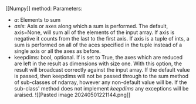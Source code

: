 [[Numpy]] method:
Parameters:
- *a*: Elements to sum
- *axis*: Axis or axes along which a sum is performed. The default, axis=None, will sum all of the elements of the input array. If axis is negative it counts from the last to the first axis. If axis is a tuple of ints, a sum is performed on all of the aces specified in the tuple instead of a single axis or all the axes as before.
- keepdims: bool, optional. If is set to True, the axes which are reduced are left in the result as dimensions with size one. With this option, the result will broadcast correctly against the input array. If the default value is passed, then keepdims will not be passed through to the sum method of sub-classes of ndarray, however any non-default value will be. If the sub-class' method does not implement *keepdims* any exceptions will be araised.
![[Pasted image 20240501221144.png]]

